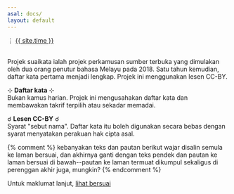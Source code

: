 ```yaml
---
asal: docs/
layout: default
---
```

&#8942; [{{ site.time }}](termuat.md)

&nbsp;  
Projek suaikata ialah projek perkamusan sumber terbuka yang
dimulakan oleh dua orang penutur bahasa Melayu pada 2018.
Satu tahun kemudian, daftar kata pertama menjadi lengkap.
Projek ini menggunakan lesen CC-BY.

&#8889; **Daftar kata** &#8889;  
Bukan kamus harian. Projek ini mengusahakan daftar kata dan
membawakan takrif terpilih atau sekadar memadai.

&#9740; **Lesen CC-BY** &#9740;  
Syarat "sebut nama". Daftar kata itu boleh digunakan secara
bebas dengan syarat menyatakan perakuan hak cipta asal.

{% comment %}
kebanyakan teks dan pautan berikut wajar disalin semula ke
laman bersuai, dan akhirnya ganti dengan teks pendek dan
pautan ke laman bersuai di bawah--pautan ke laman termuat
dikumpul sekaligus di perenggan akhir juga, mungkin?
{% endcomment %}

Untuk maklumat lanjut, [lihat bersuai](bersuai.md)

